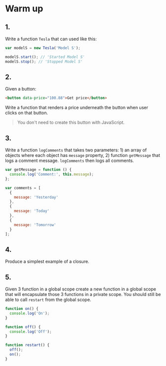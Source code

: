 # Warm up

## 1.

Write a function `Tesla` that can used like this:

```js
var modelS = new Tesla('Model S');

modelS.start(); // 'Started Model S'
modelS.stop(); // 'Stopped Model S'
```

## 2.

Given a button:

```html
<button data-price="100.88">Get price</button>
```

Write a function that renders a price underneath the button when user clicks on that button.

> You don't need to create this button with JavaScript.

## 3.

Write a function `logComments` that takes two parameters: 1) an array of objects where each object has `message` property, 2) function `getMessage` that logs a comment message. `logComments` then logs all comments.

```js
var getMessage = function () {
  console.log('Comment:', this.message);
};

var comments = [
  {
    message: 'Yesterday'
  },
  {
    message: 'Today'
  },
  {
    message: 'Tomorrow'
  }
];
```

## 4.

Produce a simplest example of a closure.

## 5.

Given 3 function in a global scope create a new function in a global scope that will encapsulate those 3 functions in a private scope. You should still be able to call `restart` from the global scope.

```js
function on() {
  console.log('On');
}

function off() {
  console.log('Off');
}

function restart() {
  off();
  on();
}
```